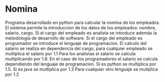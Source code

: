 # Nomina
Programa desarrollado en python para calcular la nomina de los empleados.
El sistema permite la introduccion de los datos de los empleados: nombre, salario, cargo.
Si el cargo del empleado es analista se introduce además la metodología de desarrollo de software.
Si el cargo del empleado es programador se introduce el lenguaje de programacion.
El calculo del salario se realiza en dependencia del cargo, para cualquier empleado se multiplica el salario por 1.1
Para los analistas el salario se calcula  multiplicando por 1.8.
En el caso de los programadores el salario se calcula dependiendo del lenguaje de programacion. 
Si es python se multiplica por 1.5. Si es java se multiplica por 1.3
Para cualquier otro lenguaje se mutiplica por 1.2 
